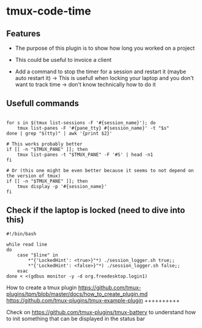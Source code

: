 # tmux-code-time

## Features

- The purpose of this plugin is to show how long you worked on a project
- This could be useful to invoice a client

- Add a command to stop the timer for a session and restart it (maybe auto restart it)
-> This is usefull when locking your laptop and you don't want to track time
-> don't know technically how to do it

## Usefull commands
```

for s in $(tmux list-sessions -F '#{session_name}'); do
    tmux list-panes -F '#{pane_tty} #{session_name}' -t "$s"
done | grep "$(tty)" | awk '{print $2}'

# This works probably better
if [[ -n "$TMUX_PANE" ]]; then
    tmux list-panes -t "$TMUX_PANE" -F '#S' | head -n1
fi

# Or (this one might be even better because it seems to not depend on the version of tmux)
if [[ -n "$TMUX_PANE" ]]; then
    tmux display -p '#{session_name}'
fi
```

## Check if the laptop is locked (need to dive into this)
```
#!/bin/bash

while read line 
do
    case "$line" in
        *"{'LockedHint': <true>}"*) ./session_logger.sh true;;
        *"{'LockedHint': <false>}"*) ./session_logger.sh false;;
    esac
done < <(gdbus monitor -y -d org.freedesktop.login1)

```

How to create a tmux plugin
https://github.com/tmux-plugins/tpm/blob/master/docs/how_to_create_plugin.md
https://github.com/tmux-plugins/tmux-example-plugin ++++++++++


Check on https://github.com/tmux-plugins/tmux-battery to understand how to init something that can be displayed in the status bar
